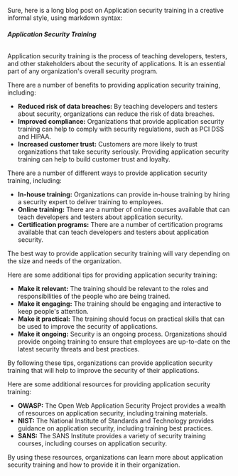 Sure, here is a long blog post on Application security training in a creative informal style, using markdown syntax:

###### **Application Security Training**

Application security training is the process of teaching developers, testers, and other stakeholders about the security of applications. It is an essential part of any organization's overall security program.

There are a number of benefits to providing application security training, including:

* **Reduced risk of data breaches:** By teaching developers and testers about security, organizations can reduce the risk of data breaches.
* **Improved compliance:** Organizations that provide application security training can help to comply with security regulations, such as PCI DSS and HIPAA.
* **Increased customer trust:** Customers are more likely to trust organizations that take security seriously. Providing application security training can help to build customer trust and loyalty.

There are a number of different ways to provide application security training, including:

* **In-house training:** Organizations can provide in-house training by hiring a security expert to deliver training to employees.
* **Online training:** There are a number of online courses available that can teach developers and testers about application security.
* **Certification programs:** There are a number of certification programs available that can teach developers and testers about application security.

The best way to provide application security training will vary depending on the size and needs of the organization.

Here are some additional tips for providing application security training:

* **Make it relevant:** The training should be relevant to the roles and responsibilities of the people who are being trained.
* **Make it engaging:** The training should be engaging and interactive to keep people's attention.
* **Make it practical:** The training should focus on practical skills that can be used to improve the security of applications.
* **Make it ongoing:** Security is an ongoing process. Organizations should provide ongoing training to ensure that employees are up-to-date on the latest security threats and best practices.

By following these tips, organizations can provide application security training that will help to improve the security of their applications.

Here are some additional resources for providing application security training:

* **OWASP:** The Open Web Application Security Project provides a wealth of resources on application security, including training materials.
* **NIST:** The National Institute of Standards and Technology provides guidance on application security, including training best practices.
* **SANS:** The SANS Institute provides a variety of security training courses, including courses on application security.

By using these resources, organizations can learn more about application security training and how to provide it in their organization.